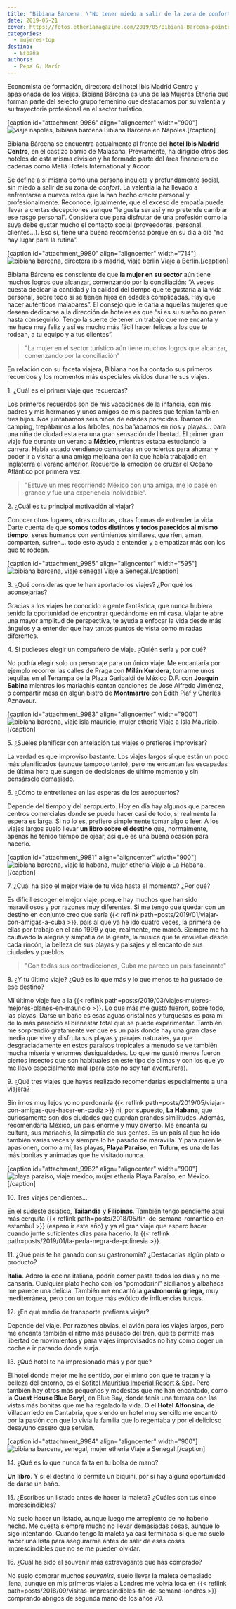 ```yaml
---
title: "Bibiana Bárcena: \"No tener miedo a salir de la zona de confort me ha ayudado en la vida y en mi carrera\""
date: 2019-05-21
cover: https://fotos.etheriamagazine.com/2019/05/Bibiana-Barcena-pointe-esny-mauritius.jpg
categories: 
  - mujeres-top
destino: 
  - España
authors: 
  - Pepa G. Marín
---
```


Economista de formación, directora del hotel Ibis Madrid Centro y apasionada de los 
viajes, Bibiana Bárcena es una de las Mujeres Etheria que forman parte del selecto grupo 
femenino que destacamos por su valentía y su trayectoria profesional en el sector 
turístico. 

\[caption id="attachment\_9986" align="aligncenter" width="900"\]![viaje napoles, bibiana barcena](https://fotos.etheriamagazine.com/2019/05/Bibiana-Barcena-Vesubio-Napoli.jpg "Bibiana Bárcena en Nápoles.") Bibiana Bárcena en Nápoles.\[/caption\]

Bibiana Bárcena se encuentra actualmente al frente del **hotel Ibis Madrid Centro**, en el castizo barrio de Malasaña. Previamente, ha dirigido otros dos hoteles de esta misma división y ha formado parte del área financiera de cadenas como Meliá Hotels International y Accor.

Se define a sí misma como una persona inquieta y profundamente social, sin miedo a salir de su zona de _confort_. La valentía la ha llevado a enfrentarse a nuevos retos que la han hecho crecer personal y profesionalmente. Reconoce, igualmente, que el exceso de empatía puede llevar a ciertas decepciones aunque “le gusta ser así y no pretende cambiar ese rasgo personal”. Considera que para disfrutar de una profesión como la suya debe gustar mucho el contacto social (proveedores, personal, clientes...). Eso sí, tiene una buena recompensa porque en su día a día “no hay lugar para la rutina”.

\[caption id="attachment\_9980" align="aligncenter" width="714"\]![bibiana barcena, directora ibis madrid, viaje berlin](https://fotos.etheriamagazine.com/2019/05/Bibiana-Barcena-Berlin.jpg "Bibiana Barcena en su viaje a Berlín.") Viaje a Berlín.\[/caption\]

Bibiana Bárcena es consciente de que **la mujer en su sector** aún tiene muchos logros que alcanzar, comenzando por la conciliación: “A veces cuesta dedicar la cantidad y la calidad del tiempo que te gustaría a la vida personal, sobre todo si se tienen hijos en edades complicadas. Hay que hacer auténticos malabares”. El consejo que le daría a aquellas mujeres que desean dedicarse a la dirección de hoteles es que “si es su sueño no paren hasta conseguirlo. Tengo la suerte de tener un trabajo que me encanta y me hace muy feliz y así es mucho más fácil hacer felices a los que te rodean, a tu equipo y a tus clientes”.

> "La mujer en el sector turístico aún tiene muchos logros que alcanzar, comenzando por la 
> conciliación" 

En relación con su faceta viajera, Bibiana nos ha contado sus primeros recuerdos y los momentos más especiales vividos durante sus viajes.

1\. ¿Cuál es el primer viaje que recuerdas? 

Los primeros recuerdos son de mis vacaciones de la infancia, con mis padres y mis hermanos y unos amigos de mis padres que tenían también tres hijos. Nos juntábamos seis niños de edades parecidas. Íbamos de camping, trepábamos a los árboles, nos bañábamos en ríos y playas… para una niña de ciudad esta era una gran sensación de libertad. El primer gran viaje fue durante un verano a **México**, mientras estaba estudiando la carrera. Había estado vendiendo camisetas en conciertos para ahorrar y poder ir a visitar a una amiga mejicana con la que había trabajado en Inglaterra el verano anterior. Recuerdo la emoción de cruzar el Océano Atlántico por primera vez.

> "Estuve un mes recorriendo México con una amiga, me lo pasé en grande y fue una 
> experiencia inolvidable". 

2\. ¿Cuál es tu principal motivación al viajar? 

Conocer otros lugares, otras culturas, otras formas de entender la vida. Darte cuenta de que **somos todos distintos y todos parecidos al mismo tiempo**, seres humanos con sentimientos similares, que ríen, aman, comparten, sufren… todo esto ayuda a entender y a empatizar más con los que te rodean.

\[caption id="attachment\_9985" align="aligncenter" width="595"\]![bibiana barcena, viaje senegal](https://fotos.etheriamagazine.com/2019/05/Bibiana-Barcena-Senegal2.jpg "Viaje de Bibiana Bárcena a Senegal.") Viaje a Senegal.\[/caption\]

3\. ¿Qué consideras que te han aportado los viajes? ¿Por qué los aconsejarías? 

Gracias a los viajes he conocido a gente fantástica, que nunca hubiera tenido la oportunidad de encontrar quedándome en mi casa. Viajar te abre una mayor amplitud de perspectiva, te ayuda a enfocar la vida desde más ángulos y a entender que hay tantos puntos de vista como miradas diferentes.

4\. Si pudieses elegir un compañero de viaje. ¿Quién sería y por qué? 

No podría elegir solo un personaje para un único viaje. Me encantaría por ejemplo recorrer las calles de Praga con **Milán Kundera**, tomarme unos tequilas en el Tenampa de la Plaza Garibaldi de México D.F. con **Joaquín Sabina** mientras los mariachis cantan canciones de José Alfredo Jiménez, o compartir mesa en algún bistró de **Montmartre** con Edith Piaf y Charles Aznavour.

\[caption id="attachment\_9983" align="aligncenter" width="900"\]![bibiana barcena, viaje isla mauricio, mujer etheria](https://fotos.etheriamagazine.com/2019/05/Bibiana-Barcena-pointe-esny-mauritius.jpg "Viaje a Isla Mauricio.") Viaje a Isla Mauricio.\[/caption\]

5\. ¿Sueles planificar con antelación tus viajes o prefieres improvisar? 

La verdad es que improviso bastante. Los viajes largos sí que están un poco más planificados (aunque tampoco tanto), pero me encantan las escapadas de última hora que surgen de decisiones de último momento y sin pensárselo demasiado.

6\. ¿Cómo te entretienes en las esperas de los aeropuertos? 

Depende del tiempo y del aeropuerto. Hoy en día hay algunos que parecen centros comerciales donde se puede hacer casi de todo, si realmente la espera es larga. Si no lo es, prefiero simplemente tomar algo o leer. A los viajes largos suelo llevar **un libro sobre el destino** que, normalmente, apenas he tenido tiempo de ojear, así que es una buena ocasión para hacerlo.

\[caption id="attachment\_9981" align="aligncenter" width="900"\]![bibiana barcena, viaje la habana, mujer etheria](https://fotos.etheriamagazine.com/2019/05/Bibiana-Barcena-La-Habana-Cuba-e1558348746437.jpg "Bibiana Barcena en La Habana.") Viaje a La Habana.\[/caption\]

7\. ¿Cuál ha sido el mejor viaje de tu vida hasta el momento? ¿Por qué? 

Es difícil escoger el mejor viaje, porque hay muchos que han sido maravillosos y por razones muy diferentes. Si me tengo que quedar con un destino en conjunto creo que sería {{< reflink path=posts/2019/01/viajar-con-amigas-a-cuba >}}, país al que ya he ido cuatro veces, la primera de ellas por trabajo en el año 1999 y que, realmente, me marcó. Siempre me ha cautivado la alegría y simpatía de la gente, la música que te envuelve desde cada rincón, la belleza de sus playas y paisajes y el encanto de sus ciudades y pueblos.

> "Con todas sus contradicciones, Cuba me parece un país fascinante" 

8\. ¿Y tu último viaje? ¿Qué es lo que más y lo que menos te ha gustado de ese destino? 

Mi último viaje fue a la {{< reflink path=posts/2019/03/viajes-mujeres-mejores-planes-en-mauricio >}}. Lo que más me gustó fueron, sobre todo, las playas. Darse un baño es esas aguas cristalinas y turquesas es para mí de lo más parecido al bienestar total que se puede experimentar. También me sorprendió gratamente ver que es un país donde hay una gran clase media que vive y disfruta sus playas y parajes naturales, ya que desgraciadamente en estos paraísos tropicales a menudo se ve también mucha miseria y enormes desigualdades. Lo que me gustó menos fueron ciertos insectos que son habituales en este tipo de climas y con los que yo me llevo especialmente mal (para esto no soy tan aventurera).

9\. ¿Qué tres viajes que hayas realizado recomendarías especialmente a una viajera? 

Sin irnos muy lejos yo no perdonaría {{< reflink path=posts/2019/05/viajar-con-amigas-que-hacer-en-cadiz >}} ni, por supuesto, **La Habana**, que curiosamente son dos ciudades que guardan grandes similitudes. Además, recomendaría México, un país enorme y muy diverso. Me encanta su cultura, sus mariachis, la simpatía de sus gentes. Es un país al que he ido también varias veces y siempre lo he pasado de maravilla. Y para quien le apasionen, como a mí, las playas, **Playa Paraíso**, en **Tulum**, es una de las más bonitas y animadas que he visitado nunca.

\[caption id="attachment\_9982" align="aligncenter" width="900"\]![playa paraiso, viaje mexico, mujer etheria](https://fotos.etheriamagazine.com/2019/05/Bibiana-Barcena-Playa-Paraiso.jpg "Playa Paraíso, en México.") Playa Paraíso, en México.\[/caption\]

10\. Tres viajes pendientes… 

En el sudeste asiático, **Tailandia** y **Filipinas**. También tengo pendiente aquí más cerquita {{< reflink path=posts/2018/05/fin-de-semana-romantico-en-estambul >}} (espero ir este año) y ya el gran viaje que espero hacer cuando junte suficientes días para hacerlo, la {{< reflink path=posts/2019/01/la-perla-negra-de-polinesia >}}.

11\. ¿Qué país te ha ganado con su gastronomía? ¿Destacarías algún plato o producto? 

**Italia**. Adoro la cocina italiana, podría comer pasta todos los días y no me cansaría. Cualquier plato hecho con los “pomodorini” sicilianos y albahaca me parece una delicia. También me encantó la **gastronomía griega,** muy mediterránea, pero con un toque más exótico de influencias turcas.

12\. ¿En qué medio de transporte prefieres viajar? 

Depende del viaje. Por razones obvias, el avión para los viajes largos, pero me encanta también el ritmo más pausado del tren, que te permite más libertad de movimientos y para viajes improvisados no hay como coger un coche e ir parando donde surja.

13\. ¿Qué hotel te ha impresionado más y por qué? 

El hotel donde mejor me he sentido, por el mimo con que te tratan y la belleza del entorno, es el [Sofitel Mauritius Imperial Resort & Spa](https://sofitel.accorhotels.com/es/hotel-1144-sofitel-mauritius-l-imperial-resort-spa/index.shtml). Pero también hay otros más pequeños y modestos que me han encantado, como la **Guest House Blue Beryl**, en Blue Bay, donde tenía una terraza con las vistas más bonitas que me ha regalado la vida. O el **Hotel Alfonsina**, de Villacarriedo en Cantabria, que siendo un hotel muy sencillo me encantó por la pasión con que lo vivía la familia que lo regentaba y por el delicioso desayuno casero que servían.

\[caption id="attachment\_9984" align="aligncenter" width="900"\]![bibiana barcena, senegal, mujer etheria](https://fotos.etheriamagazine.com/2019/05/Bibiana-Barcena-Senegal.jpg "Viaje a Senegal.") Viaje a Senegal.\[/caption\]

14\. ¿Qué es lo que nunca falta en tu bolsa de mano? 

**Un libro**. Y si el destino lo permite un biquini, por si hay alguna oportunidad de darse un baño.

15\. ¿Escribes un listado antes de hacer la maleta? ¿Cuáles son tus cinco 
imprescindibles? 

No suelo hacer un listado, aunque luego me arrepiento de no haberlo hecho. Me cuesta siempre mucho no llevar demasiadas cosas, aunque lo sigo intentando. Cuando tengo la maleta ya casi terminada sí que me suelo hacer una lista para asegurarme antes de salir de esas cosas imprescindibles que no se me pueden olvidar.

16\. ¿Cuál ha sido el souvenir más extravagante que has comprado? 

No suelo comprar muchos _souvenirs_, suelo llevar la maleta demasiado llena, aunque en mis primeros viajes a Londres me volvía loca en {{< reflink path=posts/2018/09/visitas-imprescindibles-fin-de-semana-londres >}} comprando abrigos de segunda mano de los años 70.
